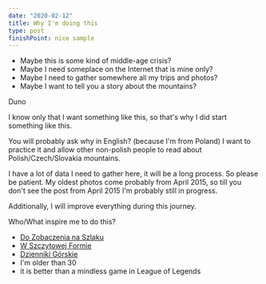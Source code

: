 ```yaml
---
date: "2020-02-12"
title: Why I'm doing this
type: post
finishPoint: nice sample
---
```


- Maybe this is some kind of middle-age crisis?
- Maybe I need someplace on the Internet that is mine only?
- Maybe I need to gather somewhere all my trips and photos?
- Maybe I want to tell you a story about the mountains?

Duno

I know only that I want something like this, so that's why I did start something like this.

You will probably ask why in English? (because I'm from Poland)
I want to practice it and allow other non-polish people to read about Polish/Czech/Slovakia mountains.

I have a lot of data I need to gather here, it will be a long process. So please be patient. My oldest photos come probably from April 2015, so till you don't see the post from April 2015 I'm probably still in progress.

Additionally, I will improve everything during this journey.

Who/What inspire me to do this?
- [Do Zobaczenia na Szlaku](https://www.facebook.com/dozobaczenianaszlaku/)
- [W Szczytowej Formie](http://wszczytowejformie.pl/)
- [Dzienniki Górskie](https://www.facebook.com/dziennikig)
- I'm older than 30
- it is better than a mindless game in League of Legends

